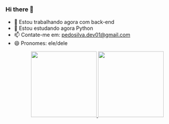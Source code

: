### Hi there 👋

- 🔭 Estou trabalhando agora com back-end
- 🌱 Estou estudando agora Python
- 📫 Contate-me em: pedosilva.dev01@gmail.com
- 😄 Pronomes: ele/dele

<div align="center">
  <a href="https://github.com/ped770">
  <img height="180em" src="https://github-readme-stats.vercel.app/api?username=ped770&show_icons=true&theme=dracula&include_all_commits=true&count_private=true"/>
  <img height="180em" src="https://github-readme-stats.vercel.app/api/top-langs/?username=ped770&layout=compact&langs_count=7&theme=dracula"/>
</div>
